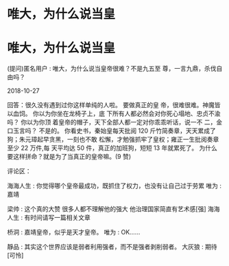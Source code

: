 # 唯大，为什么说当皇

# 唯大，为什么说当皇

(提问)匿名用户 : 唯大，为什么说当皇帝很难？不是九五至 尊，一言九鼎，杀伐自由吗？

2018-10-27

回答：很久没有遇到过你这样单纯的人啦。 要做真正的皇 帝，很难很难。神魔皆以血饲。 你以为你坐在龙椅子上，底 下所有人都必然会对你死心塌地、忠贞不渝吗？ 你以为你顶 着皇帝的帽子，天下全部人都一定对你乖乖听话，说一不 二，金口玉言吗？ 不是的。 你看史书，秦始皇每天批阅 120 斤竹简奏章，天天累成了狗；朱元璋起早贪黑，一刻也不敢 松懈，才勉强抓牢了皇权；雍正一生批阅奏章至少 22 万件,每 天平均达 50 件，真正的加班狗，短短 13 年就累死了。 为什么 要这样拼命？就是为了当真正的皇帝嘛。(9 赞)

评论区：

海海人生 : 你觉得哪个皇帝最成功，既抓住了权力，也没有让自己过于劳累 唯为 : 嘉靖

梁帅 : 这个真的大赞 很多人都不理解他的强大 他治理国家简直有艺术感[强] 海海人生 : 有时间请写一篇相关文章

桥洞 : 嘉靖皇帝，似乎是天才皇帝。 唯为 : OK……

靜品 : 其实这个世界应该是弱者利用强者，而不是强者剥削弱者。 大灰狼 : 期待[可怜]
